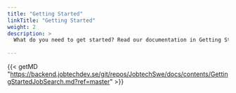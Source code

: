 ```yaml
---
title: "Getting Started"
linkTitle: "Getting Started"
weight: 2
description: >
  What do you need to get started? Read our documentation in Getting Started
  
---
```


{{< getMD "https://backend.jobtechdev.se/git/repos/JobtechSwe/docs/contents/GettingStartedJobSearch.md?ref=master" >}}